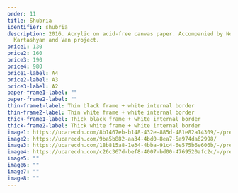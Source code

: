```yaml
---
order: 11
title: Shubria
identifier: shubria
description: 2016. Acrylic on acid-free canvas paper. Accompanied by Norayr
  Kartashyan and Van project.
price1: 130
price2: 160
price3: 190
price4: 980
price1-label: A4
price2-label: A3
price3-label: A2
paper-frame1-label: ""
paper-frame2-label: ""
thin-frame1-label: Thin black frame + white internal border
thin-frame2-label: Thin white frame + white internal border
thick-frame1-label: Thick black frame + white internal border
thick-frame2-label: Thick white frame + white internal border
image1: https://ucarecdn.com/8b1467eb-b148-432e-885d-481e82a14309/-/preview/-/enhance/29/-/sharp/7/
image2: https://ucarecdn.com/9ba5b882-aa34-4bd0-8ea7-5a974da62998/
image3: https://ucarecdn.com/18b815a8-1e34-4bba-91c4-6e575b6e606b/-/preview/-/enhance/35/-/sharp/10/
image4: https://ucarecdn.com/c26c367d-bef8-4007-bd00-4769520afc2c/-/preview/-/enhance/46/-/sharp/6/
image5: ""
image6: ""
image7: ""
image8: ""
---
```


